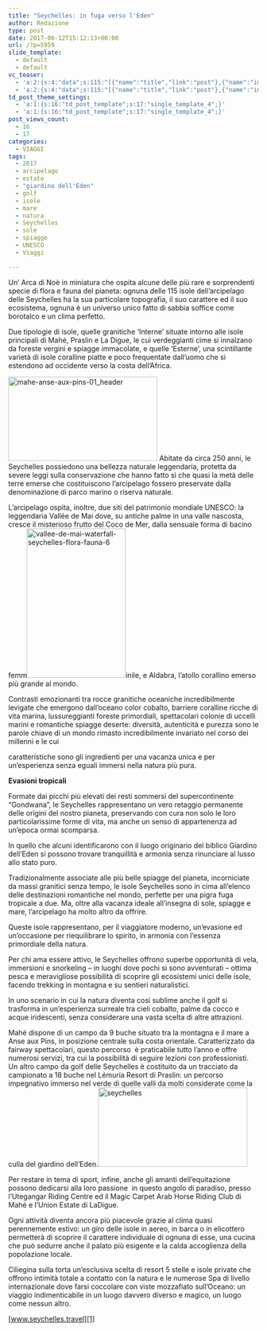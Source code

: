 ```yaml
---
title: "Seychelles: in fuga verso l'Eden"
author: Redazione
type: post
date: 2017-06-12T15:12:13+00:00
url: /?p=5959
slide_template:
  - default
  - default
vc_teaser:
  - 'a:2:{s:4:"data";s:115:"[{"name":"title","link":"post"},{"name":"image","image":"featured","link":"none"},{"name":"text","mode":"excerpt"}]";s:7:"bgcolor";s:0:"";}'
  - 'a:2:{s:4:"data";s:115:"[{"name":"title","link":"post"},{"name":"image","image":"featured","link":"none"},{"name":"text","mode":"excerpt"}]";s:7:"bgcolor";s:0:"";}'
td_post_theme_settings:
  - 'a:1:{s:16:"td_post_template";s:17:"single_template_4";}'
  - 'a:1:{s:16:"td_post_template";s:17:"single_template_4";}'
post_views_count:
  - 16
  - 17
categories:
  - VIAGGI
tags:
  - 2017
  - arcipelago
  - estate
  - "giardino dell'Eden"
  - golf
  - isole
  - mare
  - natura
  - Seychelles
  - sole
  - spiagge
  - UNESCO
  - Viaggi

---
```

Un&#8217; Arca di Noè in miniatura che ospita alcune delle più rare e sorprendenti specie di flora e fauna del pianeta: ognuna delle 115 isole dell&#8217;arcipelago delle Seychelles ha la sua particolare topografia, il suo carattere ed il suo ecosistema, ognuna è un universo unico fatto di sabbia soffice come borotalco e un clima perfetto.

Due tipologie di isole, quelle granitiche ‘Interne’ situate intorno alle isole principali di Mahé, Praslin e La Digue, le cui verdeggianti cime si innalzano da foreste vergini e spiagge immacolate, e quelle ‘Esterne’, una scintillante varietà di isole coralline piatte e poco frequentate dall’uomo che si estendono ad occidente verso la costa dell’Africa.

<img decoding="async" loading="lazy" class="size-medium wp-image-5962 alignleft" src="https://progressonline.it/wp-content/uploads/2017/06/mahe-anse-aux-pins-01_header-300x169.jpg" alt="mahe-anse-aux-pins-01_header" width="300" height="169" /> Abitate da circa 250 anni, le Seychelles possiedono una bellezza naturale leggendaria, protetta da severe leggi sulla conservazione che hanno fatto sì che quasi la metà delle terre emerse che costituiscono l’arcipelago fossero preservate dalla denominazione di parco marino o riserva naturale.

L’arcipelago ospita, inoltre, due siti del patrimonio mondiale UNESCO: la leggendaria Vallée de Mai dove, su antiche palme in una valle nascosta, cresce il misterioso frutto del Coco de Mer, dalla sensuale forma di bacino femm<img decoding="async" loading="lazy" class="size-medium wp-image-5961 alignright" src="https://progressonline.it/wp-content/uploads/2017/06/vallee-de-mai-waterfall-seychelles-flora-fauna-6-199x300.jpg" alt="vallee-de-mai-waterfall-seychelles-flora-fauna-6" width="199" height="300" />inile, e Aldabra, l’atollo corallino emerso più grande al mondo.

Contrasti emozionanti tra rocce granitiche oceaniche incredibilmente levigate che emergono dall’oceano color cobalto, barriere coralline ricche di vita marina, lussureggianti foreste primordiali, spettacolari colonie di uccelli marini e romantiche spiagge deserte: diversità, autenticità e purezza sono le parole chiave di un mondo rimasto incredibilmente invariato nel corso dei millenni e le cui

caratteristiche sono gli ingredienti per una vacanza unica e per un&#8217;esperienza senza eguali immersi nella natura più pura.

**Evasioni tropicali**

Formate dai picchi più elevati dei resti sommersi del supercontinente “Gondwana”, le Seychelles rappresentano un vero retaggio permanente delle origini del nostro pianeta, preservando con cura non solo le loro particolarissime forme di vita, ma anche un senso di appartenenza ad un’epoca ormai scomparsa.

In quello che alcuni identificarono con il luogo originario del biblico Giardino dell’Eden si possono trovare tranquillità e armonia senza rinunciare al lusso allo stato puro.

Tradizionalmente associate alle più belle spiagge del pianeta, incorniciate da massi granitici senza tempo, le isole Seychelles sono in cima all’elenco delle destinazioni romantiche nel mondo, perfette per una pigra fuga tropicale a due. Ma, oltre alla vacanza ideale all’insegna di sole, spiagge e mare, l’arcipelago ha molto altro da offrire.

Queste isole rappresentano, per il viaggiatore moderno, un’evasione ed un’occasione per riequilibrare lo spirito, in armonia con l’essenza primordiale della natura.

Per chi ama essere attivo, le Seychelles offrono superbe opportunità di vela, immersioni e snorkeling &#8211; in luoghi dove pochi si sono avventurati &#8211; ottima pesca e meravigliose possibilità di scoprire gli ecosistemi unici delle isole, facendo trekking in montagna e su sentieri naturalistici.

In uno scenario in cui la natura diventa così sublime anche il golf si trasforma in un&#8217;esperienza surreale tra cieli cobalto, palme da cocco e acque iridescenti, senza considerare una vasta scelta di altre attrazioni.

Mahé dispone di un campo da 9 buche situato tra la montagna e il mare a Anse aux Pins, in posizione centrale sulla costa orientale. Caratterizzato da fairway spettacolari, questo percorso  è praticabile tutto l&#8217;anno e offre numerosi servizi, tra cui la possibilità di seguire lezioni con professionisti. Un altro campo da golf delle Seychelles è costituito da un tracciato da campionato a 18 buche nel Lémuria Resort di Praslin: un percorso impegnativo immerso nel verde di quelle valli da molti considerate come la culla del giardino dell&#8217;Eden.<img decoding="async" loading="lazy" class="size-medium wp-image-5963 alignleft" src="https://progressonline.it/wp-content/uploads/2017/06/5954_seychelles-e-cuba-le-mete-preferite-per-le-scappatelle-delle-cougar-300x159.jpg" alt="seychelles" width="300" height="159" />

Per restare in tema di sport, infine, anche gli amanti dell’equitazione possono dedicarsi alla loro passione  in questo angolo di paradiso, presso l&#8217;Utegangar Riding Centre ed il Magic Carpet Arab Horse Riding Club di Mahé e l’Union Estate di LaDigue.

Ogni attività diventa ancora più piacevole grazie al clima quasi perennemente estivo: un giro delle isole in aereo, in barca o in elicottero permetterà di scoprire il carattere individuale di ognuna di esse, una cucina che può sedurre anche il palato più esigente e la calda accoglienza della popolazione locale.

Ciliegina sulla torta un&#8217;esclusiva scelta di resort 5 stelle e isole private che offrono intimità totale a contatto con la natura e le numerose Spa di livello internazionale dove farsi coccolare con viste mozzafiato sull’Oceano: un viaggio indimenticabile in un luogo davvero diverso e magico, un luogo come nessun altro.

[www.seychelles.travel][1]

 [1]: https://www.seychelles.travel